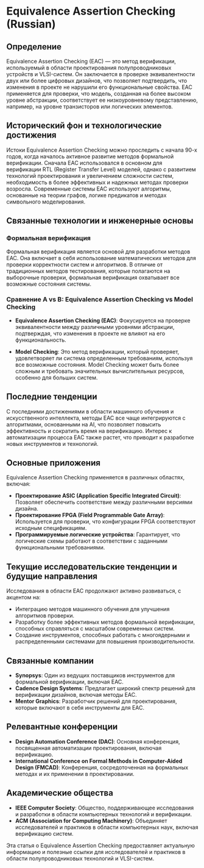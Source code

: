 # Equivalence Assertion Checking (Russian)

## Определение

Equivalence Assertion Checking (EAC) — это метод верификации, используемый в области проектирования полупроводниковых устройств и VLSI-систем. Он заключается в проверке эквивалентности двух или более цифровых дизайнов, что позволяет подтвердить, что изменения в проекте не нарушили его функциональные свойства. EAC применяется для проверки, что модель, созданная на более высоком уровне абстракции, соответствует ее низкоуровневому представлению, например, на уровне транзисторов или логических элементов.

## Исторический фон и технологические достижения

Истоки Equivalence Assertion Checking можно проследить с начала 90-х годов, когда началось активное развитие методов формальной верификации. Сначала EAC использовался в основном для верификации RTL (Register Transfer Level) моделей, однако с развитием технологий проектирования и увеличением сложности систем, необходимость в более эффективных и надежных методах проверки возросла. Современные системы EAC используют алгоритмы, основанные на теории графов, логике предикатов и методах символьного моделирования.

## Связанные технологии и инженерные основы

### Формальная верификация

Формальная верификация является основой для разработки методов EAC. Она включает в себя использование математических методов для проверки корректности систем и алгоритмов. В отличие от традиционных методов тестирования, которые полагаются на выборочные проверки, формальная верификация охватывает все возможные состояния системы.

### Сравнение A vs B: Equivalence Assertion Checking vs Model Checking

- **Equivalence Assertion Checking (EAC)**: Фокусируется на проверке эквивалентности между различными уровнями абстракции, подтверждая, что изменения в проекте не влияют на его функциональность.
  
- **Model Checking**: Это метод верификации, который проверяет, удовлетворяет ли система определенным требованиям, используя все возможные состояния. Model Checking может быть более сложным и требовать значительных вычислительных ресурсов, особенно для больших систем.

## Последние тенденции

С последними достижениями в области машинного обучения и искусственного интеллекта, методы EAC все чаще интегрируются с алгоритмами, основанными на AI, что позволяет повысить эффективность и сократить время на верификацию. Интерес к автоматизации процесса EAC также растет, что приводит к разработке новых инструментов и технологий.

## Основные приложения

Equivalence Assertion Checking применяется в различных областях, включая:

- **Проектирование ASIC (Application Specific Integrated Circuit)**: Позволяет обеспечить соответствие между различными версиями дизайна.
- **Проектирование FPGA (Field Programmable Gate Array)**: Используется для проверки, что конфигурации FPGA соответствуют исходным спецификациям.
- **Программируемые логические устройства**: Гарантирует, что логические схемы работают в соответствии с заданными функциональными требованиями.

## Текущие исследовательские тенденции и будущие направления

Исследования в области EAC продолжают активно развиваться, с акцентом на:

- Интеграцию методов машинного обучения для улучшения алгоритмов проверки.
- Разработку более эффективных методов формальной верификации, способных справляться с масштабом современных систем.
- Создание инструментов, способных работать с многоядерными и распределенными системами для повышения производительности.

## Связанные компании

- **Synopsys**: Один из ведущих поставщиков инструментов для формальной верификации, включая EAC.
- **Cadence Design Systems**: Предлагает широкий спектр решений для верификации дизайнов, включая методы EAC.
- **Mentor Graphics**: Разработчик решений для проектирования, которые включают в себя инструменты для EAC.

## Релевантные конференции

- **Design Automation Conference (DAC)**: Основная конференция, посвященная автоматизации проектирования, включая верификацию.
- **International Conference on Formal Methods in Computer-Aided Design (FMCAD)**: Конференция, сосредоточенная на формальных методах и их применении в проектировании.

## Академические общества

- **IEEE Computer Society**: Общество, поддерживающее исследования и разработки в области компьютерных технологий и верификации.
- **ACM (Association for Computing Machinery)**: Объединяет исследователей и практиков в области компьютерных наук, включая верификацию систем.

Эта статья о Equivalence Assertion Checking предоставляет актуальную информацию и полезные ссылки для исследователей и практиков в области полупроводниковых технологий и VLSI-систем.